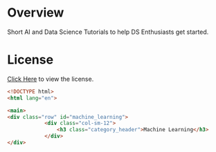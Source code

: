 # Overview
Short AI and Data Science Tutorials to help DS Enthusiasts get started.

# License
[Click Here](https://github.com/AparGarg99/Tutorials/blob/master/License.txt) to view the license.

```html
<!DOCTYPE html>
<html lang="en">

<main>
<div class="row" id="machine_learning">
            <div class="col-sm-12">
                <h3 class="category_header">Machine Learning</h3>
            </div>
</div>
```

